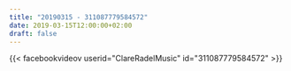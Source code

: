 ```yaml
---
title: "20190315 - 311087779584572"
date: 2019-03-15T12:00:00+02:00
draft: false
---
```


{{< facebookvideov userid="ClareRadelMusic" id="311087779584572" >}}